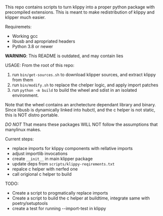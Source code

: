 This repo contains scripts to turn klippy into a proper python package with precompiled extensions.
This is meant to make redistribution of klippy and klipper much easier.

Requiremets:
* Working gcc
* libusb and apropriated headers
* Python 3.8 or newer

**WARNING**: This README is outdated, and may contain lies

USAGE:
From the root of this repo:
1. run `bin/get-sources.sh` to download klipper sources, and extract klippy from them
2. run `bin/modify.sh` to replace the chelper logic, and apply import patches
3. run `python -m build` to build the wheel and sdist in an isolated environment.

Note that the wheel contains an archetecture dependant library and binary. Since libusb is dynamically linked into hubctl, and the c helper is not static, this is NOT distro portable.

*DO NOT* That means these packages WILL NOT follow the assumptions that manylinux makes.

Current steps:
* replace imports for klippy components with rellative imports
* adjust importlib invocations
* create `__init__` in main klipper package
* update deps from `scripts/klippy-reqirements.txt`
* repalce c helper with nerfed one
* call origional c helper to build 

TODO:
* Create a script to progmatically replace imports
* Create a script to build the c helper at buildtime, integrate same with poetry/setuptools
* create a test for running --import-test in klippy
